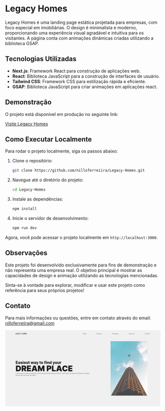 # Legacy Homes

Legacy Homes é uma landing page estática projetada para empresas, com foco especial em imobiliárias. O design é minimalista e moderno, proporcionando uma experiência visual agradável e intuitiva para os visitantes. A página conta com animações dinâmicas criadas utilizando a biblioteca GSAP.

## Tecnologias Utilizadas

- **Next.js**: Framework React para construção de aplicações web.
- **React**: Biblioteca JavaScript para a construção de interfaces de usuário.
- **Tailwind CSS**: Framework CSS para estilização rápida e eficiente.
- **GSAP**: Biblioteca JavaScript para criar animações em aplicações react.

## Demonstração

O projeto está disponível em produção no seguinte link:

[Visite Legacy Homes](https://legacy-homes-nilloferreiira.vercel.app/)

## Como Executar Localmente

Para rodar o projeto localmente, siga os passos abaixo:

1. Clone o repositório:

   ```bash
   git clone https://github.com/nilloferreiira/Legacy-Homes.git
   ```

2. Navegue até o diretório do projeto:

   ```bash
   cd Legacy-Homes
   ```

3. Instale as dependências:

   ```bash
   npm install
   ```

4. Inicie o servidor de desenvolvimento:
   ```bash
   npm run dev
   ```

Agora, você pode acessar o projeto localmente em `http://localhost:3000`.

## Observações

Este projeto foi desenvolvido exclusivamente para fins de demonstração e não representa uma empresa real. O objetivo principal é mostrar as capacidades de design e animação utilizando as tecnologias mencionadas.

Sinta-se à vontade para explorar, modificar e usar este projeto como referência para seus próprios projetos!

## Contato

Para mais informações ou questões, entre em contato através do email: [nilloferreiira@gmail.com](mailto:nilloferreiira@gmail.com)

![foto mais recente](/public/assets/readmeimg.png)
